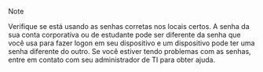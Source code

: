   > [!NOTE]
  > Verifique se está usando as senhas corretas nos locais certos. A senha da sua conta corporativa ou de estudante pode ser diferente da senha que você usa para fazer logon em seu dispositivo e um dispositivo pode ter uma senha diferente do outro. Se você estiver tendo problemas com as senhas, entre em contato com seu administrador de TI para obter ajuda.


<!--HONumber=Nov16_HO4-->


